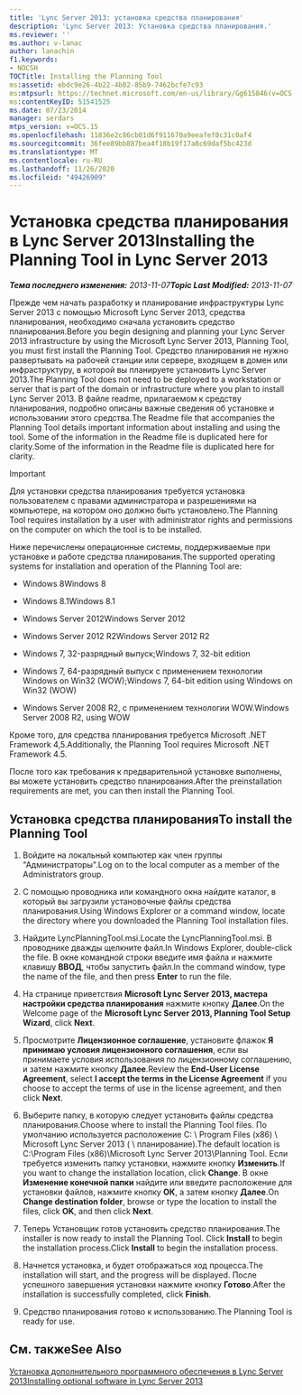 ```yaml
---
title: 'Lync Server 2013: установка средства планирования'
description: 'Lync Server 2013: Установка средства планирования.'
ms.reviewer: ''
ms.author: v-lanac
author: lanachin
f1.keywords:
- NOCSH
TOCTitle: Installing the Planning Tool
ms:assetid: ebdc9e26-4b22-4b02-85b9-7462bcfe7c93
ms:mtpsurl: https://technet.microsoft.com/en-us/library/Gg615046(v=OCS.15)
ms:contentKeyID: 51541525
ms.date: 07/23/2014
manager: serdars
mtps_version: v=OCS.15
ms.openlocfilehash: 11836e2c86cb01d6f911670a9eeafef0c31c0af4
ms.sourcegitcommit: 36fee89bb887bea4f18b19f17a8c69daf5bc423d
ms.translationtype: MT
ms.contentlocale: ru-RU
ms.lasthandoff: 11/26/2020
ms.locfileid: "49426909"
---
```

# <a name="installing-the-planning-tool-in-lync-server-2013"></a><span data-ttu-id="e9c73-103">Установка средства планирования в Lync Server 2013</span><span class="sxs-lookup"><span data-stu-id="e9c73-103">Installing the Planning Tool in Lync Server 2013</span></span>

<div data-xmlns="http://www.w3.org/1999/xhtml">

<div class="topic" data-xmlns="http://www.w3.org/1999/xhtml" data-msxsl="urn:schemas-microsoft-com:xslt" data-cs="https://msdn.microsoft.com/">

<div data-asp="https://msdn2.microsoft.com/asp">



</div>

<div id="mainSection">

<div id="mainBody"><span data-ttu-id="e9c73-104">

<span> </span></span><span class="sxs-lookup"><span data-stu-id="e9c73-104">

<span> </span></span></span>

<span data-ttu-id="e9c73-105">_**Тема последнего изменения:** 2013-11-07_</span><span class="sxs-lookup"><span data-stu-id="e9c73-105">_**Topic Last Modified:** 2013-11-07_</span></span>

<span data-ttu-id="e9c73-106">Прежде чем начать разработку и планирование инфраструктуры Lync Server 2013 с помощью Microsoft Lync Server 2013, средства планирования, необходимо сначала установить средство планирования.</span><span class="sxs-lookup"><span data-stu-id="e9c73-106">Before you begin designing and planning your Lync Server 2013 infrastructure by using the Microsoft Lync Server 2013, Planning Tool, you must first install the Planning Tool.</span></span> <span data-ttu-id="e9c73-107">Средство планирования не нужно развертывать на рабочей станции или сервере, входящем в домен или инфраструктуру, в которой вы планируете установить Lync Server 2013.</span><span class="sxs-lookup"><span data-stu-id="e9c73-107">The Planning Tool does not need to be deployed to a workstation or server that is part of the domain or infrastructure where you plan to install Lync Server 2013.</span></span> <span data-ttu-id="e9c73-108">В файле readme, прилагаемом к средству планирования, подробно описаны важные сведения об установке и использовании этого средства.</span><span class="sxs-lookup"><span data-stu-id="e9c73-108">The Readme file that accompanies the Planning Tool details important information about installing and using the tool.</span></span> <span data-ttu-id="e9c73-109">Some of the information in the Readme file is duplicated here for clarity.</span><span class="sxs-lookup"><span data-stu-id="e9c73-109">Some of the information in the Readme file is duplicated here for clarity.</span></span>

<div>


> [!IMPORTANT]  
> <span data-ttu-id="e9c73-110">Для установки средства планирования требуется установка пользователем с правами администратора и разрешениями на компьютере, на котором оно должно быть установлено.</span><span class="sxs-lookup"><span data-stu-id="e9c73-110">The Planning Tool requires installation by a user with administrator rights and permissions on the computer on which the tool is to be installed.</span></span>



</div>

<span data-ttu-id="e9c73-111">Ниже перечислены операционные системы, поддерживаемые при установке и работе средства планирования.</span><span class="sxs-lookup"><span data-stu-id="e9c73-111">The supported operating systems for installation and operation of the Planning Tool are:</span></span>

  - <span data-ttu-id="e9c73-112">Windows 8</span><span class="sxs-lookup"><span data-stu-id="e9c73-112">Windows 8</span></span>

  - <span data-ttu-id="e9c73-113">Windows 8.1</span><span class="sxs-lookup"><span data-stu-id="e9c73-113">Windows 8.1</span></span>

  - <span data-ttu-id="e9c73-114">Windows Server 2012</span><span class="sxs-lookup"><span data-stu-id="e9c73-114">Windows Server 2012</span></span>

  - <span data-ttu-id="e9c73-115">Windows Server 2012 R2</span><span class="sxs-lookup"><span data-stu-id="e9c73-115">Windows Server 2012 R2</span></span>

  - <span data-ttu-id="e9c73-116">Windows 7, 32-разрядный выпуск;</span><span class="sxs-lookup"><span data-stu-id="e9c73-116">Windows 7, 32-bit edition</span></span>

  - <span data-ttu-id="e9c73-117">Windows 7, 64-разрядный выпуск с применением технологии Windows on Win32 (WOW);</span><span class="sxs-lookup"><span data-stu-id="e9c73-117">Windows 7, 64-bit edition using Windows on Win32 (WOW)</span></span>

  - <span data-ttu-id="e9c73-118">Windows Server 2008 R2, с применением технологии WOW.</span><span class="sxs-lookup"><span data-stu-id="e9c73-118">Windows Server 2008 R2, using WOW</span></span>

<span data-ttu-id="e9c73-119">Кроме того, для средства планирования требуется Microsoft .NET Framework 4,5.</span><span class="sxs-lookup"><span data-stu-id="e9c73-119">Additionally, the Planning Tool requires Microsoft .NET Framework 4.5.</span></span>

<span data-ttu-id="e9c73-120">После того как требования к предварительной установке выполнены, вы можете установить средство планирования.</span><span class="sxs-lookup"><span data-stu-id="e9c73-120">After the preinstallation requirements are met, you can then install the Planning Tool.</span></span>

<div>

## <a name="to-install-the-planning-tool"></a><span data-ttu-id="e9c73-121">Установка средства планирования</span><span class="sxs-lookup"><span data-stu-id="e9c73-121">To install the Planning Tool</span></span>

1.  <span data-ttu-id="e9c73-122">Войдите на локальный компьютер как член группы "Администраторы".</span><span class="sxs-lookup"><span data-stu-id="e9c73-122">Log on to the local computer as a member of the Administrators group.</span></span>

2.  <span data-ttu-id="e9c73-123">С помощью проводника или командного окна найдите каталог, в который вы загрузили установочные файлы средства планирования.</span><span class="sxs-lookup"><span data-stu-id="e9c73-123">Using Windows Explorer or a command window, locate the directory where you downloaded the Planning Tool installation files.</span></span>

3.  <span data-ttu-id="e9c73-124">Найдите LyncPlanningTool.msi.</span><span class="sxs-lookup"><span data-stu-id="e9c73-124">Locate the LyncPlanningTool.msi.</span></span> <span data-ttu-id="e9c73-125">В проводнике дважды щелкните файл.</span><span class="sxs-lookup"><span data-stu-id="e9c73-125">In Windows Explorer, double-click the file.</span></span> <span data-ttu-id="e9c73-126">В окне командной строки введите имя файла и нажмите клавишу **ВВОД**, чтобы запустить файл.</span><span class="sxs-lookup"><span data-stu-id="e9c73-126">In the command window, type the name of the file, and then press **Enter** to run the file.</span></span>

4.  <span data-ttu-id="e9c73-127">На странице приветствия **Microsoft Lync Server 2013, мастера настройки средства планирования** нажмите кнопку **Далее**.</span><span class="sxs-lookup"><span data-stu-id="e9c73-127">On the Welcome page of the **Microsoft Lync Server 2013, Planning Tool Setup Wizard**, click **Next**.</span></span>

5.  <span data-ttu-id="e9c73-128">Просмотрите **Лицензионное соглашение**, установите флажок **Я принимаю условия лицензионного соглашения**, если вы принимаете условия использования по лицензионному соглашению, и затем нажмите кнопку **Далее**.</span><span class="sxs-lookup"><span data-stu-id="e9c73-128">Review the **End-User License Agreement**, select **I accept the terms in the License Agreement** if you choose to accept the terms of use in the license agreement, and then click **Next**.</span></span>

6.  <span data-ttu-id="e9c73-129">Выберите папку, в которую следует установить файлы средства планирования.</span><span class="sxs-lookup"><span data-stu-id="e9c73-129">Choose where to install the Planning Tool files.</span></span> <span data-ttu-id="e9c73-130">По умолчанию используется расположение C: \\ Program Files (x86) \\ Microsoft Lync Server 2013 ( \\ планирование).</span><span class="sxs-lookup"><span data-stu-id="e9c73-130">The default location is C:\\Program Files (x86)\\Microsoft Lync Server 2013\\Planning Tool.</span></span> <span data-ttu-id="e9c73-131">Если требуется изменить папку установки, нажмите кнопку **Изменить**.</span><span class="sxs-lookup"><span data-stu-id="e9c73-131">If you want to change the installation location, click **Change**.</span></span> <span data-ttu-id="e9c73-132">В окне **Изменение конечной папки** найдите или введите расположение для установки файлов, нажмите кнопку **ОК**, а затем кнопку **Далее**.</span><span class="sxs-lookup"><span data-stu-id="e9c73-132">On **Change destination folder**, browse or type the location to install the files, click **OK**, and then click **Next**.</span></span>

7.  <span data-ttu-id="e9c73-133">Теперь Установщик готов установить средство планирования.</span><span class="sxs-lookup"><span data-stu-id="e9c73-133">The installer is now ready to install the Planning Tool.</span></span> <span data-ttu-id="e9c73-134">Click **Install** to begin the installation process.</span><span class="sxs-lookup"><span data-stu-id="e9c73-134">Click **Install** to begin the installation process.</span></span>

8.  <span data-ttu-id="e9c73-135">Начнется установка, и будет отображаться ход процесса.</span><span class="sxs-lookup"><span data-stu-id="e9c73-135">The installation will start, and the progress will be displayed.</span></span> <span data-ttu-id="e9c73-136">После успешного завершения установки нажмите кнопку **Готово**.</span><span class="sxs-lookup"><span data-stu-id="e9c73-136">After the installation is successfully completed, click **Finish**.</span></span>

9.  <span data-ttu-id="e9c73-137">Средство планирования готово к использованию.</span><span class="sxs-lookup"><span data-stu-id="e9c73-137">The Planning Tool is ready for use.</span></span>

</div>

<div>

## <a name="see-also"></a><span data-ttu-id="e9c73-138">См. также</span><span class="sxs-lookup"><span data-stu-id="e9c73-138">See Also</span></span>


[<span data-ttu-id="e9c73-139">Установка дополнительного программного обеспечения в Lync Server 2013</span><span class="sxs-lookup"><span data-stu-id="e9c73-139">Installing optional software in Lync Server 2013</span></span>](lync-server-2013-installing-optional-software.md)  
  

<span data-ttu-id="e9c73-140"></div>

</div>

<span> </span>

</div>

</div>

</span><span class="sxs-lookup"><span data-stu-id="e9c73-140"></div>

</div>

<span> </span>

</div>

</div>

</span></span></div>

